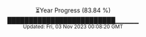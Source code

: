 <p align="center">
⏳Year Progress (83.84 %) <br>
█████████████████████████▁▁▁▁▁ <br>
<sub>Updated: Fri, 03 Nov 2023 00:08:20 GMT</sub>
</p>

